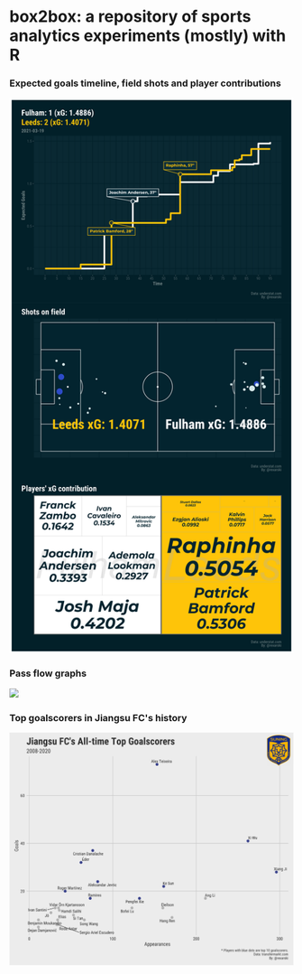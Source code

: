 # box2box: a repository of sports analytics experiments (mostly) with R

### Expected goals timeline, field shots and player contributions

![](match-analysis/18705-Fulham-vs-Leeds-xg-complete.png)

### Pass flow graphs

![](pass-flow-graph/img/Ivan-Rakitić.png)

### Top goalscorers in Jiangsu FC's history

![](a-pipe-dream-jiangsu-fc/jiangsu-top-scorers-logo.png)